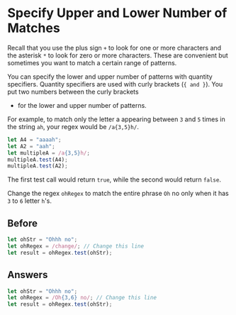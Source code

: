 # Specify Upper and Lower Number of Matches
Recall that you use the plus sign `+` to look for one or more characters and the asterisk `*` to look for zero or more characters. 
These are convenient but sometimes you want to match a certain range of patterns.

You can specify the lower and upper number of patterns with quantity specifiers. 
Quantity specifiers are used with curly brackets (`{ and }`). You put two numbers between the curly brackets 
- for the lower and upper number of patterns.

For example, to match only the letter a appearing between `3` and `5` times in the string `ah`, your regex would be `/a{3,5}h/`.
```javascript
let A4 = "aaaah";
let A2 = "aah";
let multipleA = /a{3,5}h/;
multipleA.test(A4);
multipleA.test(A2);
```
The first test call would return `true`, while the second would return `false`.

Change the regex `ohRegex` to match the entire phrase `Oh` no only when it has `3` to `6` letter `h`'s.

## Before
```javascript
let ohStr = "Ohhh no";
let ohRegex = /change/; // Change this line
let result = ohRegex.test(ohStr);
```
## Answers
```javascript
let ohStr = "Ohhh no";
let ohRegex = /Oh{3,6} no/; // Change this line
let result = ohRegex.test(ohStr);
```
